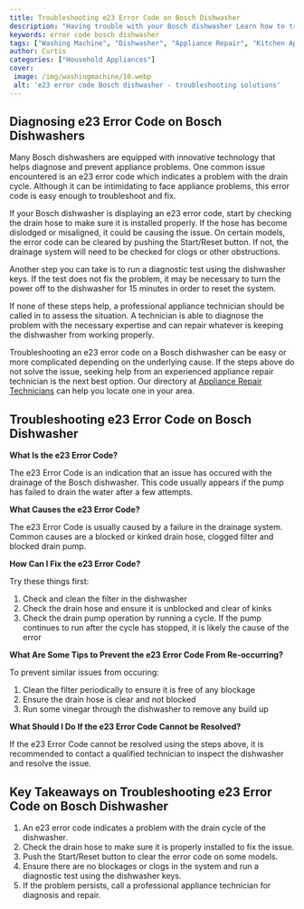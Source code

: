```yaml
---
title: Troubleshooting e23 Error Code on Bosch Dishwasher
description: "Having trouble with your Bosch dishwasher Learn how to troubleshoot the e23 error code and get your appliance working again in no time"
keywords: error code bosch dishwasher
tags: ["Washing Machine", "Dishwasher", "Appliance Repair", "Kitchen Appliances", "Clean Appliance", "Appliance Brand"]
author: Curtis
categories: ["Household Appliances"]
cover: 
 image: /img/washingmachine/10.webp
 alt: 'e23 error code Bosch dishwasher - troubleshooting solutions'
---
```

## Diagnosing e23 Error Code on Bosch Dishwashers

Many Bosch dishwashers are equipped with innovative technology that helps diagnose and prevent appliance problems. One common issue encountered is an e23 error code which indicates a problem with the drain cycle. Although it can be intimidating to face appliance problems, this error code is easy enough to troubleshoot and fix.

If your Bosch dishwasher is displaying an e23 error code, start by checking the drain hose to make sure it is installed properly. If the hose has become dislodged or misaligned, it could be causing the issue. On certain models, the error code can be cleared by pushing the Start/Reset button. If not, the drainage system will need to be checked for clogs or other obstructions.

Another step you can take is to run a diagnostic test using the dishwasher keys. If the test does not fix the problem, it may be necessary to turn the power off to the dishwasher for 15 minutes in order to reset the system.

If none of these steps help, a professional appliance technician should be called in to assess the situation. A technician is able to diagnose the problem with the necessary expertise and can repair whatever is keeping the dishwasher from working properly.

Troubleshooting an e23 error code on a Bosch dishwasher can be easy or more complicated depending on the underlying cause. If the steps above do not solve the issue, seeking help from an experienced appliance repair technician is the next best option. Our directory at [Appliance Repair Technicians](./pages/appliance-repair-technicians) can help you locate one in your area.

## Troubleshooting e23 Error Code on Bosch Dishwasher

**What Is the e23 Error Code?**

The e23 Error Code is an indication that an issue has occured with the drainage of the Bosch dishwasher. This code usually appears if the pump has failed to drain the water after a few attempts.

**What Causes the e23 Error Code?**

The e23 Error Code is usually caused by a failure in the drainage system. Common causes are a blocked or kinked drain hose, clogged filter and blocked drain pump.

**How Can I Fix the e23 Error Code?**

Try these things first:

1. Check and clean the filter in the dishwasher
2. Check the drain hose and ensure it is unblocked and clear of kinks
3. Check the drain pump operation by running a cycle. If the pump continues to run after the cycle has stopped, it is likely the cause of the error

**What Are Some Tips to Prevent the e23 Error Code From Re-occurring?**

To prevent similar issues from occuring:

1. Clean the filter periodically to ensure it is free of any blockage
2. Ensure the drain hose is clear and not blocked
3. Run some vinegar through the dishwasher to remove any build up

**What Should I Do If the e23 Error Code Cannot be Resolved?**

If the e23 Error Code cannot be resolved using the steps above, it is recommended to contact a qualified technician to inspect the dishwasher and resolve the issue.

## Key Takeaways on Troubleshooting e23 Error Code on Bosch Dishwasher
1. An e23 error code indicates a problem with the drain cycle of the dishwasher.
2. Check the drain hose to make sure it is properly installed to fix the issue.
3. Push the Start/Reset button to clear the error code on some models.
4. Ensure there are no blockages or clogs in the system and run a diagnostic test using the dishwasher keys.
5. If the problem persists, call a professional appliance technician for diagnosis and repair.
